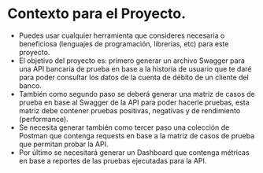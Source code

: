 # Contexto para el Proyecto.

- Puedes usar cualquier herramienta que consideres necesaria o beneficiosa (lenguajes de programación, librerías, etc) para este proyecto.
- El objetivo del proyecto es: primero generar un archivo Swagger para una API bancaria de prueba en base a la historia de usuario que te daré para poder consultar los datos de la cuenta de débito de un cliente del banco.
- También como segundo paso se deberá generar una matriz de casos de prueba en base al Swagger de la API para poder hacerle pruebas, esta matriz debe contener pruebas positivas, negativas y de rendimiento (performance).
- Se necesita generar también como tercer paso una colección de Postman que contenga requests en base a la matriz de casos de prueba que permitan probar la API.
- Por último se necesitará generar un Dashboard que contenga métricas en base a reportes de las pruebas ejecutadas para la API.
